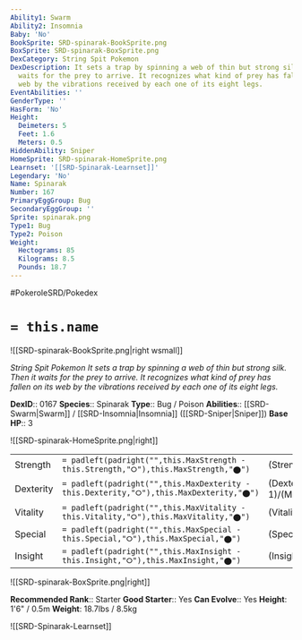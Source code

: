 ```yaml
---
Ability1: Swarm
Ability2: Insomnia
Baby: 'No'
BookSprite: SRD-spinarak-BookSprite.png
BoxSprite: SRD-spinarak-BoxSprite.png
DexCategory: String Spit Pokemon
DexDescription: It sets a trap by spinning a web of thin but strong silk. Then it
  waits for the prey to arrive. It recognizes what kind of prey has fallen on its
  web by the vibrations received by each one of its eight legs.
EventAbilities: ''
GenderType: ''
HasForm: 'No'
Height:
  Deimeters: 5
  Feet: 1.6
  Meters: 0.5
HiddenAbility: Sniper
HomeSprite: SRD-spinarak-HomeSprite.png
Learnset: '[[SRD-Spinarak-Learnset]]'
Legendary: 'No'
Name: Spinarak
Number: 167
PrimaryEggGroup: Bug
SecondaryEggGroup: ''
Sprite: spinarak.png
Type1: Bug
Type2: Poison
Weight:
  Hectograms: 85
  Kilograms: 8.5
  Pounds: 18.7
---
```


#PokeroleSRD/Pokedex

# `= this.name`

![[SRD-spinarak-BookSprite.png|right wsmall]]

*String Spit Pokemon*
*It sets a trap by spinning a web of thin but strong silk. Then it waits for the prey to arrive. It recognizes what kind of prey has fallen on its web by the vibrations received by each one of its eight legs.*

**DexID**:: 0167
**Species**:: Spinarak
**Type**:: Bug / Poison
**Abilities**:: [[SRD-Swarm|Swarm]] / [[SRD-Insomnia|Insomnia]] ([[SRD-Sniper|Sniper]])
**Base HP**:: 3

![[SRD-spinarak-HomeSprite.png|right]]

|           |                                                                                        |                                          |
| --------- | -------------------------------------------------------------------------------------- | ---------------------------------------- |
| Strength  | `= padleft(padright("",this.MaxStrength - this.Strength,"⭘"),this.MaxStrength,"⬤")`    | (Strength::2)/(MaxStrength::4)   |
| Dexterity | `= padleft(padright("",this.MaxDexterity - this.Dexterity,"⭘"),this.MaxDexterity,"⬤")` | (Dexterity:: 1)/(MaxDexterity::3) |
| Vitality  | `= padleft(padright("",this.MaxVitality - this.Vitality,"⭘"),this.MaxVitality,"⬤")`    | (Vitality::1)/(MaxVitality::3)   |
| Special   | `= padleft(padright("",this.MaxSpecial - this.Special,"⭘"),this.MaxSpecial,"⬤")`       | (Special::1)/(MaxSpecial::3)     |
| Insight   | `= padleft(padright("",this.MaxInsight - this.Insight,"⭘"),this.MaxInsight,"⬤")`       | (Insight::1)/(MaxInsight::3)     |

![[SRD-spinarak-BoxSprite.png|right]]

**Recommended Rank**:: Starter
**Good Starter**:: Yes
**Can Evolve**:: Yes
**Height**: 1'6" / 0.5m
**Weight**: 18.7lbs / 8.5kg

![[SRD-Spinarak-Learnset]]